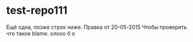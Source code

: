 # test-repo111
Ещё одна, позже строк ниже.
Правка от 20-05-2015 
Чтобы проверить что такое blame.
олооо
б
о
